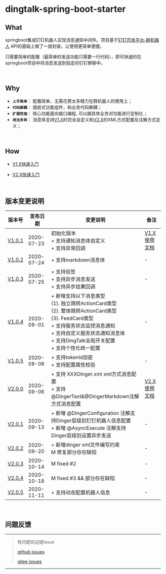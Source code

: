 # dingtalk-spring-boot-starter


## What
springboot集成钉钉机器人实现消息通知中间件。项目基于[钉钉开放平台-群机器人](https://ding-doc.dingtalk.com/doc#/serverapi3/iydd5) API的基础上做了一层封装，让使用更简单便捷。

只需要简单的配置（最简单的发送功能只需要一行代码），即可快速的在springboot项目中将消息发送到指定的钉钉群聊中。

&nbsp;


## Why
 - **`上手简单`**： 配置简单，无需花费太多精力在群机器人的使用上；
 - **`代码解耦`**： 插拔式功能组件，和业务代码解耦；
 - **`扩展性强`**： 核心功能面向接口编程, 可以据具体业务对功能进行定制化；
 - **`用法多样`**： 消息体支持[V1.X](https://github.com/AnswerAIL/dingtalk-spring-boot-starter/tree/master/docs/Getting%20Started%20V1.0.md)的完全自定义和[V2.X](https://github.com/AnswerAIL/dingtalk-spring-boot-starter/tree/master/docs/Getting%20Started%20V2.0.md)的XML方式配置及注解方式定义；


&nbsp;

## How
- [V1.X快速入门](https://github.com/AnswerAIL/dingtalk-spring-boot-starter/tree/master/docs/Getting%20Started%20V1.0.md)

- [V2.X快速入门](https://github.com/AnswerAIL/dingtalk-spring-boot-starter/tree/master/docs/Getting%20Started%20V2.0.md)


&nbsp;

## 版本变更说明
| 版本号        | 发布日期       | 变更说明                                   | 备注 |
| ------------- | ---------- | ------------------------------------------ | ---------- |
| [V1.0.1](https://github.com/AnswerAIL/dingtalk-spring-boot-starter/releases/tag/1.0.1-RELEASE) | 2020-07-23 | 初始化版本<br /> + 支持通知消息体自定义<br />+ 支持异常回调 | [V1.X使用文档](https://github.com/AnswerAIL/dingtalk-spring-boot-starter/tree/master/docs/V1.0.md) |
| [V1.0.2](https://github.com/AnswerAIL/dingtalk-spring-boot-starter/releases/tag/1.0.2-RELEASE) | 2020-07-24 | + 支持markdown消息体 | - |
| [V1.0.3](https://github.com/AnswerAIL/dingtalk-spring-boot-starter/releases/tag/1.0.3-RELEASE) | 2020-07-25 | + 支持验签<br /> + 支持异步消息发送<br /> + 支持异步结果回调 | - |
| [V1.0.4](https://github.com/AnswerAIL/dingtalk-spring-boot-starter/releases/tag/1.0.4-RELEASE) | 2020-08-01 | + 新增支持以下消息类型<br /> (1). 独立跳转ActionCard类型<br />(2). 整体跳转ActionCard类型<br />(3). FeedCard类型<br /> + 支持服务状态监控消息通知<br /> + 支持自定义服务状态通知消息体<br /> + 支持DingTalk全局开关配置<br /> + 支持个性化统一配置 | - |
| [V1.0.5](https://github.com/AnswerAIL/dingtalk-spring-boot-starter/releases/tag/1.0.5-RELEASE) | 2020-08-08 | + 支持tokenId加密<br /> + 支持配置属性校验<br /> | - |
| [V2.0.0](https://github.com/AnswerAIL/dingtalk-spring-boot-starter/releases/tag/2.0.0-RELEASE) | 2020-09-06 | + 支持 XXXDinger.xml xml方式消息配置<br /> + 支持@DingerText&@DingerMarkdown注解方式消息配置 | [V2.X使用文档](https://github.com/AnswerAIL/dingtalk-spring-boot-starter/tree/master/docs/V2.0.md) |
| [V2.0.1](https://github.com/AnswerAIL/dingtalk-spring-boot-starter/releases/tag/2.0.1-RELEASE) | 2020-09-13 | + 新增 @DingerConfiguration 注解支持Dinger层级别钉钉机器人信息配置<br /> + 新增 @AsyncExecute 注解支持Dinger层级别设置异步发送 | - |
| [V2.0.2](https://github.com/AnswerAIL/dingtalk-spring-boot-starter/releases/tag/2.0.2-RELEASE) | 2020-09-20 | + 新增dinger xml文件编写约束<br /> M 修复部分存在缺陷  | - |
| [V2.0.3](https://github.com/AnswerAIL/dingtalk-spring-boot-starter/releases/tag/2.0.3-RELEASE) | 2020-10-14 | M fixed #2  | - |
| [V2.0.4](https://github.com/AnswerAIL/dingtalk-spring-boot-starter/releases/tag/2.0.4-RELEASE) | 2020-10-18 | M fixed #3 && 部分存在缺陷  | - |
| [V2.0.5](https://github.com/AnswerAIL/dingtalk-spring-boot-starter) | 2020-11-11 | + 支持动态配置机器人信息  | - |

&nbsp;

## 问题反馈
***
> 有问题欢迎提Issue
>
> [github issues](https://github.com/AnswerAIL/dingtalk-spring-boot-starter/issues)
>
> [gitee issues](https://gitee.com/jaemon/dingtalk-spring-boot-starter/issues)
***

&nbsp;